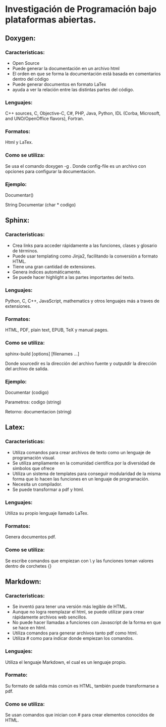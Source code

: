 # Investigación de Programación bajo plataformas abiertas.

## Doxygen:

### Características:

- Open Source 
- Puede generar la documentación en un archivo html
- El orden en que se forma la documentación está basada en comentarios dentro del código 
- Puede generar documentos en formato LaTex
- ayuda a ver la relación entre las distintas partes del código. 

### Lenguajes:

C++ sources, C, Objective-C, C#, PHP, Java, Python, IDL (Corba, Microsoft, and UNO/OpenOffice flavors), Fortran.

### Formatos:

Html y LaTex.

### Como se utiliza:

Se usa el comando doxygen -g <config-file>. Donde config-file es un archivo con opciones para configurar la documentacion.

### Ejemplo: 

Documentar() 

String Documentar (char * codigo)


## Sphinx:

### Características:

- Crea links para acceder rápidamente a las funciones, clases y glosario de términos.
- Puede usar templating como Jinja2, facilitando la conversión a formato HTML.
- Tiene una gran cantidad de extensiones.
- Genera índices automáticamente.
- Se puede hacer highlight a las partes importantes del texto.

### Lenguajes:

Python, C, C++, JavaScript, mathematics y otros lenguajes más a traves de extensiones.

### Formatos:

HTML, PDF, plain text, EPUB, TeX y manual pages.

### Como se utiliza:

sphinx-build [options] <sourcedir> <outputdir> [filenames …]

Donde sourcedir es la dirección del archivo fuente y outputdir la dirección del archivo de salida.

### Ejemplo:

Documentar (codigo)

Parametros: codigo (string)

Retorno: documentacion (string)


## Latex:

### Características:
- Utiliza comandos para crear archivos de texto como un lenguaje de programación visual.
- Se utiliza ampliamente en la comunidad científica por la diversidad de simbolos que ofrece
- Utiliza un sistema de templates para conseguir modularidad de la misma forma que lo hacen las funciones en un lenguaje de programación.
- Necesita un compilador.
- Se puede transformar a pdf y html.


### Lenguajes:
Utiliza su propio lenguaje llamado LaTex.

### Formatos:
Genera documentos pdf.

### Como se utiliza:

Se escribe comandos que empiezan con \ y las funciones toman valores dentro de corchetes {} 

## Markdown:

### Caracteristicas:

- Se inventó para tener una versión más legible de HTML.
- Aunque no logra reemplazar el html, se puede utilizar para crear rápidamente archivos web sencillos.
- No puede hacer llamadas a funciones con Javascript de la forma en que se hace en html.
- Utiliza comandos para generar archivos tanto pdf como html.
- Utiliza # como para indicar donde empiezan los comandos.

### Lenguajes:
Utiliza el lenguaje Markdown, el cual es un lenguaje propio.

### Formato:
Su formato de salida más común es HTML, también puede transformarse a pdf.

### Como se utiliza:

Se usan comandos que inician con # para crear elementos conocidos de HTML.
